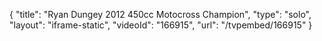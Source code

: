 {
    "title": "Ryan Dungey 2012 450cc Motocross Champion",
    "type": "solo",
    "layout": "iframe-static",
    "videoId": "166915",
    "url": "\/tvpembed\/166915"
}